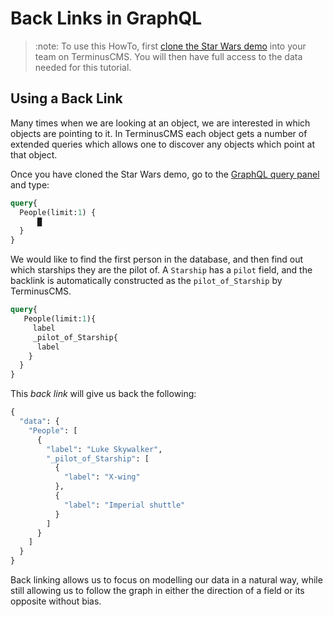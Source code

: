 # Back Links in GraphQL

> :note:
> To use this HowTo, first [clone the Star Wars
> demo](../../use-distributed-features/clone-a-demo.md) into your team on
> TerminusCMS. You will then have full access to the data needed for
> this tutorial.

## Using a Back Link

Many times when we are looking at an object, we are interested in
which objects are pointing to it. In TerminusCMS each object gets a
number of extended queries which allows one to discover any objects
which point at that object.

Once you have cloned the Star Wars demo, go to the [GraphQL query
panel](query-basics.md) and type:

```graphql
query{
  People(limit:1) {
      █
  }
}
```

We would like to find the first person in the database, and then find
out which starships they are the pilot of. A `Starship` has a `pilot`
field, and the backlink is automatically constructed as the
`pilot_of_Starship` by TerminusCMS.

```graphql
query{
   People(limit:1){
     label
     _pilot_of_Starship{
      label
    }
  }
}
```

This *back link* will give us back the following:

```graphql
{
  "data": {
    "People": [
      {
        "label": "Luke Skywalker",
        "_pilot_of_Starship": [
          {
            "label": "X-wing"
          },
          {
            "label": "Imperial shuttle"
          }
        ]
      }
    ]
  }
}
```

Back linking allows us to focus on modelling our data in a natural
way, while still allowing us to follow the graph in either the
direction of a field or its opposite without bias.
